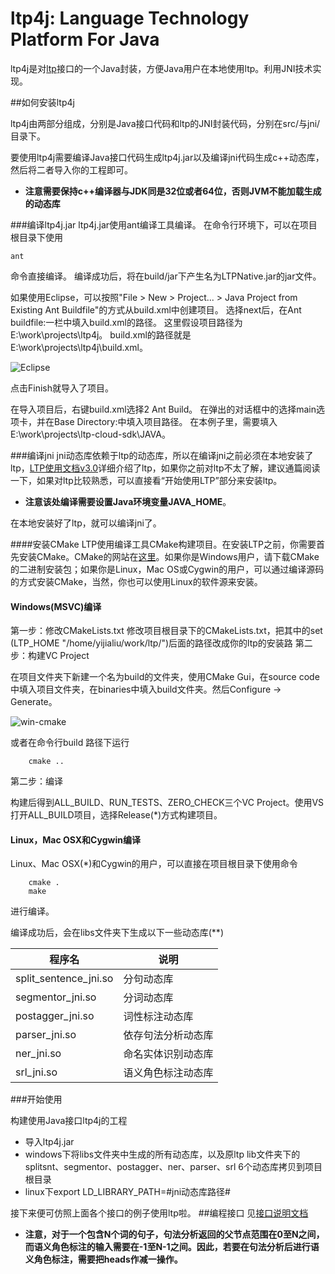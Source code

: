 # ltp4j: Language Technology Platform For Java

ltp4j是对[ltp](https://github.com/ruoshui1126/ltp)接口的一个Java封装，方便Java用户在本地使用ltp。利用JNI技术实现。

##如何安装ltp4j

ltp4j由两部分组成，分别是Java接口代码和ltp的JNI封装代码，分别在src/与jni/目录下。

要使用ltp4j需要编译Java接口代码生成ltp4j.jar以及编译jni代码生成c++动态库，然后将二者导入你的工程即可。
* **注意需要保持c++编译器与JDK同是32位或者64位，否则JVM不能加载生成的动态库**


###编译ltp4j.jar
ltp4j.jar使用ant编译工具编译。 在命令行环境下，可以在项目根目录下使用

    ant

命令直接编译。 编译成功后，将在build/jar下产生名为LTPNative.jar的jar文件。


如果使用Eclipse，可以按照"File > New > Project... > Java Project from Existing Ant Buildfile"的方式从build.xml中创建项目。 选择next后，在Ant buildfile:一栏中填入build.xml的路径。 这里假设项目路径为E:\work\projects\ltp4j。 build.xml的路径就是E:\work\projects\ltp4j\build.xml。

![Eclipse](http://ir.hit.edu.cn/~yjliu/image/2013-7-12-cmake-win-setup.png)

点击Finish就导入了项目。

在导入项目后，右键build.xml选择2 Ant Build。 在弹出的对话框中的选择main选项卡，并在Base Directory:中填入项目路径。 在本例子里，需要填入E:\work\projects\ltp-cloud-sdk\JAVA。

###编译jni
jni动态库依赖于ltp的动态库，所以在编译jni之前必须在本地安装了ltp，[LTP使用文档v3.0](https://github.com/HIT-SCIR/ltp/blob/master/doc/ltp-document-3.0.md)详细介绍了ltp，如果你之前对ltp不太了解，建议通篇阅读一下，如果对ltp比较熟悉，可以直接看“开始使用LTP”部分来安装ltp。

* **注意该处编译需要设置Java环境变量JAVA_HOME**。

在本地安装好了ltp，就可以编译jni了。

####安装CMake
LTP使用编译工具CMake构建项目。在安装LTP之前，你需要首先安装CMake。CMake的网站在[这里](http://www.cmake.org)。如果你是Windows用户，请下载CMake的二进制安装包；如果你是Linux，Mac OS或Cygwin的用户，可以通过编译源码的方式安装CMake，当然，你也可以使用Linux的软件源来安装。

#### Windows(MSVC)编译

第一步：修改CMakeLists.txt
修改项目根目录下的CMakeLists.txt，把其中的set (LTP_HOME "/home/yijialiu/work/ltp/")后面的路径改成你的ltp的安装路
第二步：构建VC Project

在项目文件夹下新建一个名为build的文件夹，使用CMake Gui，在source code中填入项目文件夹，在binaries中填入build文件夹。然后Configure -> Generate。

![win-cmake](http://ir.hit.edu.cn/~yjliu/image/2013-7-12-cmake-win-setup.png)

或者在命令行build 路径下运行

        cmake ..

第二步：编译

构建后得到ALL_BUILD、RUN_TESTS、ZERO_CHECK三个VC Project。使用VS打开ALL_BUILD项目，选择Release(*)方式构建项目。

#### Linux，Mac OSX和Cygwin编译
Linux、Mac OSX(*)和Cygwin的用户，可以直接在项目根目录下使用命令


        cmake .
        make


进行编译。

编译成功后，会在libs文件夹下生成以下一些动态库(**)

| 程序名 | 说明 |
| ------ | ---- |
| split_sentence_jni.so | 分句动态库 |
| segmentor_jni.so | 分词动态库 |
| postagger_jni.so| 词性标注动态库 |
| parser_jni.so | 依存句法分析动态库 |
| ner_jni.so | 命名实体识别动态库 |
| srl_jni.so | 语义角色标注动态库 |

###开始使用

构建使用Java接口ltp4j的工程
* 导入ltp4j.jar
* windows下将libs文件夹中生成的所有动态库，以及原ltp lib文件夹下的splitsnt、segmentor、postagger、ner、parser、srl 6个动态库拷贝到项目根目录
* linux下export LD_LIBRARY_PATH=#jni动态库路径#

接下来便可仿照上面各个接口的例子使用ltp啦。
##编程接口
见[接口说明文档](https://github.com/ruoshui1126/ltp4j/blob/master/doc/ltp4j-document-1.0.md)
* **注意，对于一个包含N个词的句子，句法分析返回的父节点范围在0至N之间，而语义角色标注的输入需要在-1至N-1之间。因此，若要在句法分析后进行语义角色标注，需要把heads作减一操作。**
